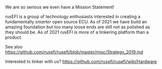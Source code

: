 We are so serious we even have a Mission Statement!

rusEFI is a group of technology enthusiasts interested in creating a fundamentally _smarter_ open source ECU. As of 2021 we have build an amazing foundation but too many loose ends are still not as polished as they should be. As of 2021 rusEFI is more of a tinkering platform than a product.

See also https://github.com/rusefi/rusefi/blob/master/misc/Strategy_2019.md

Interested to tinker with us? https://github.com/rusefi/rusefi/wiki/Hardware